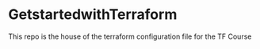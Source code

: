 # GetstartedwithTerraform
This repo is the house of the terraform configuration file for the TF Course
